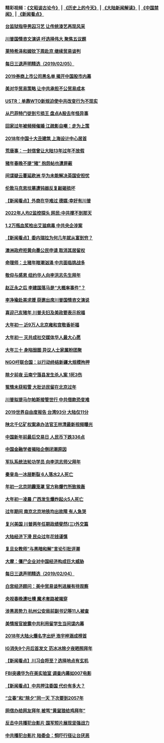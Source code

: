 #### 精彩视频：[《文昭谈古论今》](http://45.32.25.56/wenzhao) | [《历史上的今天》](http://45.32.25.56/today-in-history) | [《大陆新闻解读》](http://45.32.25.56/ntdtv-comedy) | [《中国禁闻》](http://45.32.25.56/ntdtv-news) | [《新闻看点》](http://45.32.25.56/news-insight) 

 #### [台监狱指导男囚习艺 让传统漆艺再现风采](../pages/nsc413/n11027050.md?t=02060631) 

#### [川普国情咨文演讲 吁选择伟大 聚焦五议题](../pages/nsc413/n11026232.md?t=02060631) 


#### [莱特希泽和姆钦下周赴京 继续贸易谈判](../pages/nsc413/n11026983.md?t=02060631) 

#### [每日三退声明精选（2019/02/05）](../pages/nsc413/n11027061.md?t=02060631) 

#### [2019券商上市公司黑名单 揭开中国股市内幕](../pages/nsc413/n11026804.md?t=02060631) 

#### [美对华贸易策略 让中共承担不公贸易成本](../pages/nsc413/n11026533.md?t=02060631) 

#### [USTR：单靠WTO新规迫使中共改变行为不现实](../pages/nsc413/n11026504.md?t=02060631) 

#### [从巴菲特门徒到亏损王 盘点A股去年怪异事](../pages/nsc413/n11025939.md?t=02060631) 

#### [回家过年被频频催婚 江疏影自嘲：走为上策](../pages/nsc413/n11026472.md?t=02060631) 

#### [2018年中国十大丑建筑 上海设计中心居首](../pages/nsc413/n11026335.md?t=02060631) 

#### [荒唐事：一封信曾让大陆13年过年不放假](../pages/nsc413/n11026524.md?t=02060631) 

#### [猪年春晚不提“猪” 抱怨帖也遭屏蔽](../pages/nsc413/n11026489.md?t=02060631) 

#### [间谍疑云蔓延欧洲 华为未能解决英国安担忧](../pages/nsc413/n11026440.md?t=02060631) 

#### [伦敦马克思坟墓遭钝器反复敲砸损坏](../pages/nsc413/n11026332.md?t=02060631) 

#### [【新闻看点】外商在华难过 德媒:幸好有川普](../pages/nsc413/n11026253.md?t=02060631) 

#### [2022年人均2监控探头 网民:中共撑不到那天](../pages/nsc413/n11026100.md?t=02060631) 

#### [1.2万瓶血浆检出艾滋病毒 中共央企涉案](../pages/nsc413/n11026322.md?t=02060631) 

#### [【新闻看点】委内瑞拉为何几年就从富到穷？](../pages/nsc413/n11026084.md?t=02060631) 

#### [澳洲政府拒黄向墨公民申请 取消其居留权](../pages/nsc413/n11026280.md?t=02060631) 

#### [命理师：土猪年暗潮汹涌 中共面临挑战多](../pages/nsc413/n11026213.md?t=02060631) 

#### [敬仰与感恩 纽约华人向李洪志先生拜年](../pages/nsc413/n11022605.md?t=02060631) 

#### [赵正永之后 李建国落马是“大概率事件”？](../pages/nsc413/n11026072.md?t=02060631) 

#### [李净瑜赴美求援 获邀出席川普国情咨文演说](../pages/nsc413/n11026174.md?t=02060631) 

#### [喜迎己亥猪年 川普夫妇及美政要表示祝福](../pages/nsc413/n11026157.md?t=02060631) 

#### [大年初一 近9万人北京雍和宫敬香祈福](../pages/nsc413/n11025896.md?t=02060631) 

#### [大年初一  灭共成社交媒体华人最大心愿](../pages/nsc413/n11025930.md?t=02060631) 

#### [大年三十 身陷囹圄 异议人士家属盼团聚](../pages/nsc413/n11025786.md?t=02060631) 

#### [NGO吁联合国：以行动终结新疆大规模拘押](../pages/nsc413/n11025969.md?t=02060631) 


#### [除夕前夜 云南宁蒗县发生杀人案 1死3伤](../pages/nsc413/n11025765.md?t=02060631) 

#### [冤情未获昭雪 大批访民留在北京过年](../pages/nsc413/n11025901.md?t=02060631) 

#### [川普拟提马尔帕斯接管世行 中共借款恐变难](../pages/nsc413/n11025872.md?t=02060631) 

#### [2019世界自由度报告 台湾93分 大陆仅11分](../pages/nsc413/n11025846.md?t=02060631) 

#### [陕北千亿矿权案承办法官王林清最新视频曝光](../pages/nsc413/n11025629.md?t=02060631) 

#### [中国新年前最后交易日 人民币下跌336点](../pages/nsc413/n11025624.md?t=02060631) 

#### [中国金融学者揭陆企倒闭潮原因](../pages/nsc413/n11025316.md?t=02060631) 

#### [军队系统法轮功学员 向李洪志师父拜年](../pages/nsc413/n11024026.md?t=02060631) 

#### [秦皇岛一冰层断裂 6人落水2人死亡](../pages/nsc413/n11025523.md?t=02060631) 

#### [年初一北京阴霾笼罩 官方称爆竹所致挨轰](../pages/nsc413/n11025288.md?t=02060631) 

#### [大年初一凌晨 广西发生爆炸起火5人死亡](../pages/nsc413/n11025423.md?t=02060631) 

#### [过年期间 南京北京地铁均出故障 有人急哭](../pages/nsc413/n11025295.md?t=02060631) 

#### [复兴美国 川普两年任期政绩斐然(三)外交篇](../pages/nsc413/n11019595.md?t=02060631) 

#### [大陆经济下滑 民众过年花钱谨慎](../pages/nsc413/n11024645.md?t=02060631) 

#### [复旦女教师“与黑暗和解”言论引批评潮](../pages/nsc413/n11024994.md?t=02060631) 

#### [大摩：僵尸企业对中国经济构成巨大威胁](../pages/nsc413/n11024203.md?t=02060631) 

#### [每日三退声明精选（2019/02/04）](../pages/nsc413/n11025261.md?t=02060631) 

#### [白宫经济顾问：美中贸易谈判进展有待观察](../pages/nsc413/n11024700.md?t=02060631) 

#### [央视春晚遭吐槽 魔术套路被揭穿](../pages/nsc413/n11024594.md?t=02060631) 

#### [涉黑恶势力 杭州公安局前副书记等11人被查](../pages/nsc413/n11024161.md?t=02060631) 

#### [美情报官披露中共利用留学生当间谍内幕](../pages/nsc413/n11024449.md?t=02060631) 

#### [2018年大陆火爆名字出炉 浩宇梓涵成榜首](../pages/nsc413/n11024355.md?t=02060631) 

#### [IG消失9个月后首发文 范冰冰除夕夜晒照拜年](../pages/nsc413/n11024102.md?t=02060631) 

#### [【新闻看点】川习会将至？选择地点有玄机](../pages/nsc413/n11024283.md?t=02060631) 

#### [FBI突袭华为在美实验室 调查内幕如007电影](../pages/nsc413/n11024318.md?t=02060631) 

#### [【新闻看点】中共押注委国 代价有多大？](../pages/nsc413/n11024040.md?t=02060631) 

#### [“立春”和“除夕”同一天 下次要到2057年](../pages/nsc413/n11024160.md?t=02060631) 

#### [网信办给网友拜年 被骂“黄鼠狼给鸡拜年”](../pages/nsc413/n11024215.md?t=02060631) 

#### [反击中共播犯台影片 国军短片展现坚强战力](../pages/nsc413/n11024212.md?t=02060631) 

#### [中共播犯台影片 陆委会：恫吓行径让台厌恶](../pages/nsc413/n11023766.md?t=02060631) 

